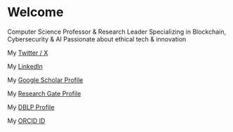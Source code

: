 # Welcome

Computer Science Professor & Research Leader 
Specializing in Blockchain, Cybersecurity & AI 
Passionate about ethical tech & innovation

My [Twitter / X](https://twitter.com/dsvetino)

My [LinkedIn](https://www.linkedin.com/in/davor-svetinovic/)

My [Google Scholar Profile](https://scholar.google.com/citations?user=LpV-B0IAAAAJ&hl=en)

My [Research Gate Profile](https://www.researchgate.net/profile/Davor_Svetinovic)

My [DBLP Profile](https://dblp.org/pers/hd/s/Svetinovic:Davor)

My [ORCID ID](https://orcid.org/0000-0002-3020-9556)


